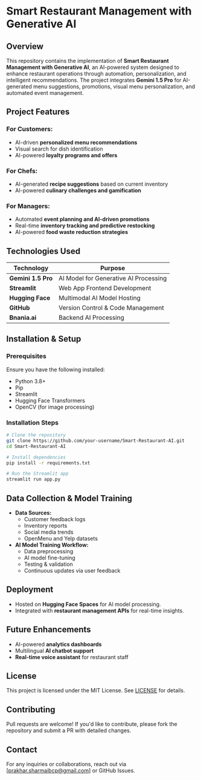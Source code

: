 # **Smart Restaurant Management with Generative AI**

## **Overview**
This repository contains the implementation of **Smart Restaurant Management with Generative AI**, an AI-powered system designed to enhance restaurant operations through automation, personalization, and intelligent recommendations. The project integrates **Gemini 1.5 Pro** for AI-generated menu suggestions, promotions, visual menu personalization, and automated event management.

## **Project Features**
### **For Customers:**
- AI-driven **personalized menu recommendations**
- Visual search for dish identification
- AI-powered **loyalty programs and offers**

### **For Chefs:**
- AI-generated **recipe suggestions** based on current inventory
- AI-powered **culinary challenges and gamification**

### **For Managers:**
- Automated **event planning and AI-driven promotions**
- Real-time **inventory tracking and predictive restocking**
- AI-powered **food waste reduction strategies**

## **Technologies Used**
| **Technology**     | **Purpose**                              |
| ------------------ | ---------------------------------------- |
| **Gemini 1.5 Pro** | AI Model for Generative AI Processing   |
| **Streamlit**      | Web App Frontend Development            |
| **Hugging Face**   | Multimodal AI Model Hosting            |
| **GitHub**         | Version Control & Code Management      |
| **Bnania.ai**      | Backend AI Processing                   |

## **Installation & Setup**
### **Prerequisites**
Ensure you have the following installed:
- Python 3.8+
- Pip
- Streamlit
- Hugging Face Transformers
- OpenCV (for image processing)

### **Installation Steps**
```bash
# Clone the repository
git clone https://github.com/your-username/Smart-Restaurant-AI.git
cd Smart-Restaurant-AI

# Install dependencies
pip install -r requirements.txt

# Run the Streamlit app
streamlit run app.py
```

## **Data Collection & Model Training**
- **Data Sources:**
  - Customer feedback logs
  - Inventory reports
  - Social media trends
  - OpenMenu and Yelp datasets
- **AI Model Training Workflow:**
  - Data preprocessing
  - AI model fine-tuning
  - Testing & validation
  - Continuous updates via user feedback

## **Deployment**
- Hosted on **Hugging Face Spaces** for AI model processing.
- Integrated with **restaurant management APIs** for real-time insights.

## **Future Enhancements**
- AI-powered **analytics dashboards**
- Multilingual **AI chatbot support**
- **Real-time voice assistant** for restaurant staff

## **License**
This project is licensed under the MIT License. See [LICENSE](LICENSE) for details.

## **Contributing**
Pull requests are welcome! If you'd like to contribute, please fork the repository and submit a PR with detailed changes.

## **Contact**
For any inquiries or collaborations, reach out via [prakhar.sharmaibcp@gmail.com] or GitHub Issues.
